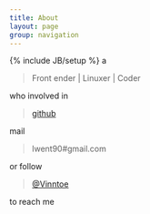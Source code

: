```yaml
---
title: About
layout: page
group: navigation
---
```

{% include JB/setup %}
a

> Front ender | Linuxer | Coder

who involved in 

> [github](https://github.com/Vinntoe)

mail 

> lwent90#gmail.com

or follow 

> [@Vinntoe](https://twitter.com/#!/Vinntoe)

to reach me